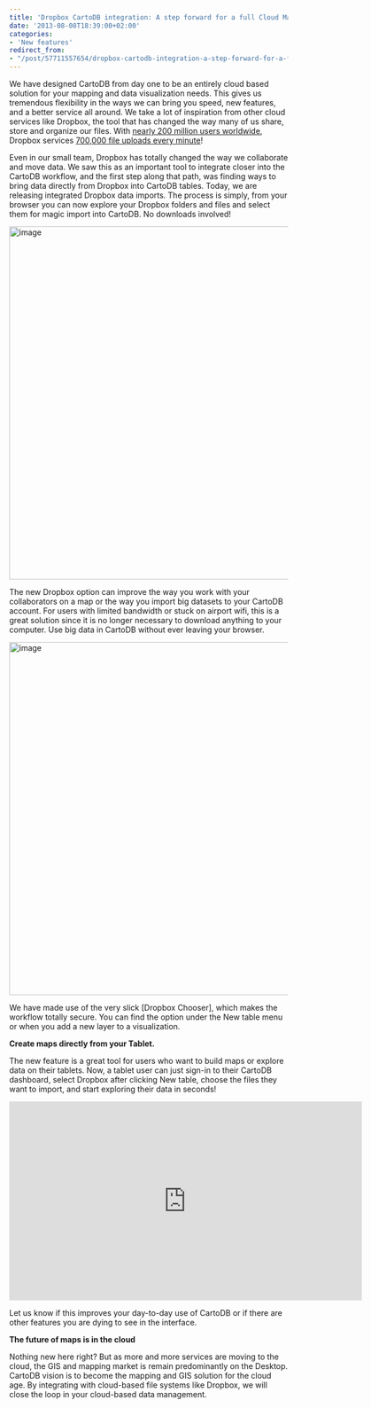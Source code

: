 ```yaml
---
title: 'Dropbox CartoDB integration: A step forward for a full Cloud Mapping environment'
date: '2013-08-08T18:39:00+02:00'
categories:
- 'New features'
redirect_from:
- "/post/57711557654/dropbox-cartodb-integration-a-step-forward-for-a-full/"
---
```


We have designed CartoDB from day one to be an entirely cloud based solution for your mapping and data visualization needs. This gives us tremendous flexibility in the ways we can bring you speed, new features, and a better service all around. We take a lot of inspiration from other cloud services like Dropbox, the tool that has changed the way many of us share, store and organize our files. With <a href="http://thenextweb.com/insider/2013/07/09/dropbox-hits-175m-users-an-increase-of-75m-in-8-months/">nearly 200 million users worldwide</a>, Dropbox services <a href="http://onesecond.designly.com/">700,000 file uploads every minute</a>! 

Even in our small team, Dropbox has totally changed the way we collaborate and move data. We saw this as an important tool to integrate closer into the CartoDB workflow, and the first step along that path, was finding ways to bring data directly from Dropbox into CartoDB tables. Today, we are releasing integrated Dropbox data imports. The process is simply, from your browser you can now explore your Dropbox folders and files and select them for magic import into CartoDB. No downloads involved!

<img alt="image" src="http://cartodb.s3.amazonaws.com/tumblr/posts/dropbox.jpg" width="637"/>

The new Dropbox option can improve the way you work with your collaborators on a map or the way you import big datasets to your CartoDB account. For users with limited bandwidth or stuck on airport wifi, this is a great solution since it is no longer necessary to download anything to your computer. Use big data in CartoDB without ever leaving your browser.

<img alt="image" src="http://cartodb.s3.amazonaws.com/tumblr/posts/dropbox_selector.png" width="637"/>

We have made use of the very slick [Dropbox Chooser], which makes the workflow totally secure. You can find the option under the New table menu or when you add a new layer to a visualization.

**Create maps directly from your Tablet.**

The new feature is a great tool for users who want to build maps or explore data on their tablets. Now, a tablet user can just sign-in to their CartoDB dashboard, select Dropbox after clicking New table, choose the files they want to import, and start exploring their data in seconds!

<iframe frameborder="0" height="359" src="http://player.vimeo.com/video/71969428?title=0&amp;byline=0&amp;portrait=0" width="637"></iframe>

Let us know if this improves your day-to-day use of CartoDB or if there are other features you are dying to see in the interface.

**The future of maps is in the cloud**

Nothing new here right? But as more and more services are moving to the cloud, the GIS and mapping market is remain predominantly on the Desktop. CartoDB vision is to become the mapping and GIS solution for the cloud age. By integrating with cloud-based file systems like Dropbox, we will close the loop in your cloud-based data management.
